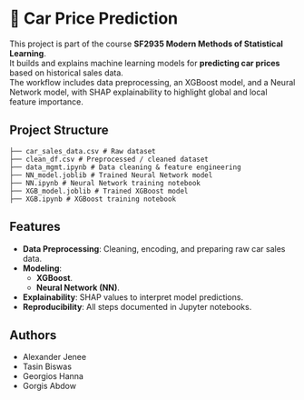 # 🚗 Car Price Prediction  
This project is part of the course **SF2935 Modern Methods of Statistical Learning**.  
It builds and explains machine learning models for **predicting car prices** based on historical sales data.  
The workflow includes data preprocessing, an XGBoost model, and a Neural Network model, with SHAP explainability to highlight global and local feature importance.  
   

## Project Structure
```  
├── car_sales_data.csv # Raw dataset
├── clean_df.csv # Preprocessed / cleaned dataset
├── data_mgmt.ipynb # Data cleaning & feature engineering
├── NN_model.joblib # Trained Neural Network model
├── NN.ipynb # Neural Network training notebook
├── XGB_model.joblib # Trained XGBoost model
├── XGB.ipynb # XGBoost training notebook
```


## Features  
- **Data Preprocessing**: Cleaning, encoding, and preparing raw car sales data.  
- **Modeling**:  
  - **XGBoost**. 
  - **Neural Network (NN)**.
- **Explainability**: SHAP values to interpret model predictions.  
- **Reproducibility**: All steps documented in Jupyter notebooks.  


## Authors  
- Alexander Jenee
- Tasin Biswas
- Georgios Hanna
- Gorgis Abdow  